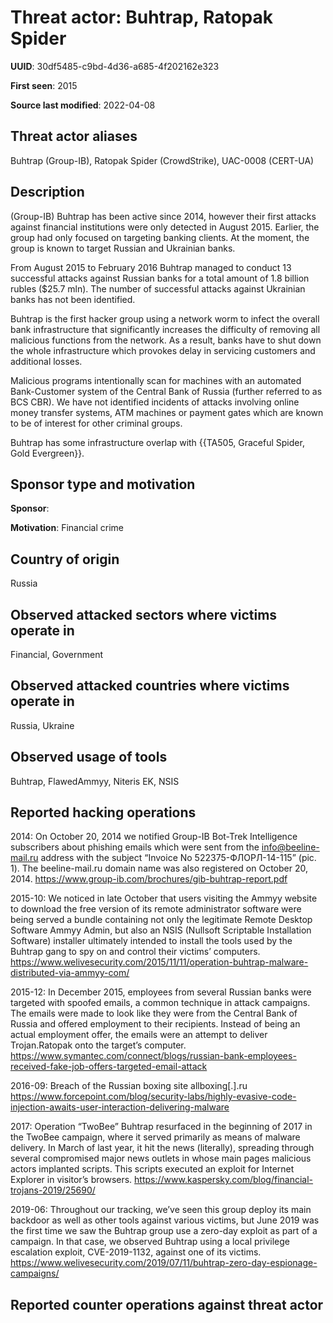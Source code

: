 # Threat actor: Buhtrap, Ratopak Spider

**UUID**: 30df5485-c9bd-4d36-a685-4f202162e323

**First seen**: 2015

**Source last modified**: 2022-04-08

## Threat actor aliases

Buhtrap (Group-IB), Ratopak Spider (CrowdStrike), UAC-0008 (CERT-UA)

## Description

(Group-IB) Buhtrap has been active since 2014, however their first attacks against financial institutions were only detected in August 2015. Earlier, the group had only focused on targeting banking clients. At the moment, the group is known to target Russian and Ukrainian banks.

From August 2015 to February 2016 Buhtrap managed to conduct 13 successful attacks against Russian banks for a total amount of 1.8 billion rubles ($25.7 mln). The number of successful attacks against Ukrainian banks has not been identified.

Buhtrap is the first hacker group using a network worm to infect the overall bank infrastructure that significantly increases the difficulty of removing all malicious functions from the network. As a result, banks have to shut down the whole infrastructure which provokes delay in servicing customers and additional losses.

Malicious programs intentionally scan for machines with an automated Bank-Customer system of the Central Bank of Russia (further referred to as BCS CBR). We have not identified incidents of attacks involving online money transfer systems, ATM machines or payment gates which are known to be of interest for other criminal groups.

Buhtrap has some infrastructure overlap with {{TA505, Graceful Spider, Gold Evergreen}}.

## Sponsor type and motivation

**Sponsor**: 

**Motivation**: Financial crime


## Country of origin

Russia

## Observed attacked sectors where victims operate in

Financial, Government

## Observed attacked countries where victims operate in

Russia, Ukraine

## Observed usage of tools

Buhtrap, FlawedAmmyy, Niteris EK, NSIS

## Reported hacking operations

2014: On October 20, 2014 we notified Group-IB Bot-Trek Intelligence subscribers about phishing emails which were sent from the info@beeline-mail.ru address with the subject “Invoice No 522375-ФЛОРЛ-14-115” (pic. 1). The beeline-mail.ru domain name was also registered on October 20, 2014.
https://www.group-ib.com/brochures/gib-buhtrap-report.pdf

2015-10: We noticed in late October that users visiting the Ammyy website to download the free version of its remote administrator software were being served a bundle containing not only the legitimate Remote Desktop Software Ammyy Admin, but also an NSIS (Nullsoft Scriptable Installation Software) installer ultimately intended to install the tools used by the Buhtrap gang to spy on and control their victims’ computers.
https://www.welivesecurity.com/2015/11/11/operation-buhtrap-malware-distributed-via-ammyy-com/

2015-12: In December 2015, employees from several Russian banks were targeted with spoofed emails, a common technique in attack campaigns. The emails were made to look like they were from the Central Bank of Russia and offered employment to their recipients. Instead of being an actual employment offer, the emails were an attempt to deliver Trojan.Ratopak onto the target’s computer.
https://www.symantec.com/connect/blogs/russian-bank-employees-received-fake-job-offers-targeted-email-attack

2016-09: Breach of the Russian boxing site allboxing[.].ru
https://www.forcepoint.com/blog/security-labs/highly-evasive-code-injection-awaits-user-interaction-delivering-malware

2017: Operation “TwoBee”
Buhtrap resurfaced in the beginning of 2017 in the TwoBee campaign, where it served primarily as means of malware delivery. In March of last year, it hit the news (literally), spreading through several compromised major news outlets in whose main pages malicious actors implanted scripts. This scripts executed an exploit for Internet Explorer in visitor’s browsers.
https://www.kaspersky.com/blog/financial-trojans-2019/25690/

2019-06: Throughout our tracking, we’ve seen this group deploy its main backdoor as well as other tools against various victims, but June 2019 was the first time we saw the Buhtrap group use a zero-day exploit as part of a campaign. In that case, we observed Buhtrap using a local privilege escalation exploit, CVE-2019-1132, against one of its victims.
https://www.welivesecurity.com/2019/07/11/buhtrap-zero-day-espionage-campaigns/

## Reported counter operations against threat actor





